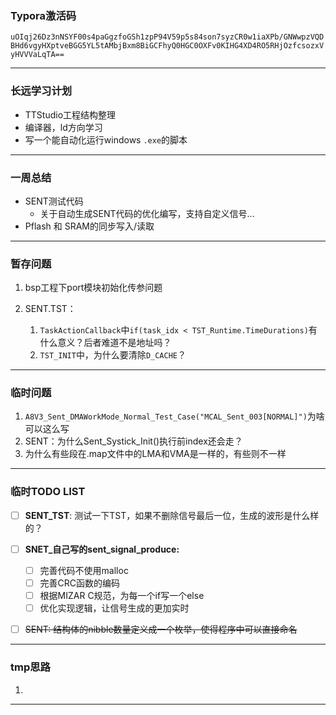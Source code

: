 ### Typora激活码

`uOIqj26Dz3nNSYF00s4paGgzfoGSh1zpP94V59p5s84son7syzCR0w1iaXPb/GNWwpzVQDBHd6vgyHXptveBGG5YL5tAMbjBxm8BiGCFhyQ0HGC0OXFv0KIHG4XD4RO5RHjOzfcsozxVyHVVVaLqTA==`



---



### 长远学习计划
* TTStudio工程结构整理
* 编译器，ld方向学习
* 写一个能自动化运行windows `.exe`的脚本



---



### 一周总结

* SENT测试代码
  * 关于自动生成SENT代码的优化编写，支持自定义信号...
* Pflash 和 SRAM的同步写入/读取



---



### 暂存问题

1. bsp工程下port模块初始化传参问题

2. SENT.TST：
   1. `TaskActionCallback`中`if(task_idx < TST_Runtime.TimeDurations)`有什么意义？后者难道不是地址吗？
   2. `TST_INIT`中，为什么要清除`D_CACHE`？
   
   

---



### 临时问题
1. `A8V3_Sent_DMAWorkMode_Normal_Test_Case("MCAL_Sent_003[NORMAL]")`为啥可以这么写
2. SENT：为什么Sent_Systick_Init()执行前index还会走？
3. 为什么有些段在.map文件中的LMA和VMA是一样的，有些则不一样



---



### 临时TODO LIST

- [ ] **SENT_TST**: 测试一下TST，如果不删除信号最后一位，生成的波形是什么样的？

- [ ] **SNET_自己写的sent_signal_produce:** 
  - [ ] 完善代码不使用malloc
  - [ ] 完善CRC函数的编码
  - [ ] 根据MIZAR C规范，为每一个if写一个else
  - [ ] 优化实现逻辑，让信号生成的更加实时
- [ ] ~~SENT: 结构体的nibble数量定义成一个枚举，使得程序中可以直接命名~~



---



### tmp思路

1. 



---
